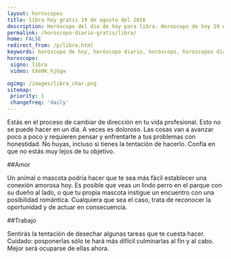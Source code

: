 ```yaml
---
layout: horoscopos
title: libra hoy gratis 19 de agosto del 2016 
description: Horóscopo del dia de hoy para libra. Horoscopo de hoy 19 de agosto del 2016. Las predicciones de amor, trabajo, vida personal gratis.
permalink: /horoscopo-diario-gratis/libra/
home: FALSE
redirect_from: /p/libra.html
keywords: horóscopo de hoy, horóscopo diario, horóscopo, horoscopos diarios gratis del dia de hoy, horóscopo diario gratis,horóscopo 2016, horóscopo esperanza gracia, horoscopo libra hoy, horoscop, horóscopos gratis, horoscopo libra, horoscopo libra 2016, Tarot, Astrologia, Zodíaco, libra, horoscopo gratis
horoscopo:
 signo: libra
 video: tXe0K_hjGgw

ogimg: /images/libra_char.png
sitemap:
 priority: 1
 changefreq: 'daily'
---
```



Estás en el proceso de cambiar de dirección en tu vida profesional. Esto no se puede hacer en un día. A veces es doloroso. Las cosas van a avanzar poco a poco y requieren pensar y enfrentarte a tus problemas con honestidad. No huyas, incluso si tienes la tentación de hacerlo. Confía en que no estás muy lejos de tu objetivo.

##Amor

Un animal o mascota podría hacer que te sea más fácil establecer una conexión amorosa hoy. Es posible que veas un lindo perro en el parque con su dueño al lado, o que tu propia mascota instigue un encuentro con una posibilidad romántica. Cualquiera que sea el caso, trata de reconocer la oportunidad y de actuar en consecuencia.

##Trabajo

Sentirás la tentación de desechar algunas tareas que te cuesta hacer. Cuidado: posponerlas sólo te hará más difícil culminarlas al fin y al cabo. Mejor será ocuparse de ellas ahora.
